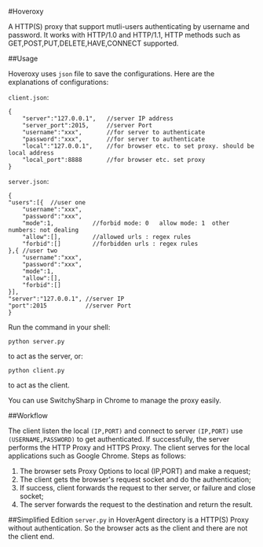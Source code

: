 #Hoveroxy

A HTTP(S) proxy that support mutli-users authenticating by username and password. It works with HTTP/1.0 and HTTP/1.1, HTTP methods such as GET,POST,PUT,DELETE,HAVE,CONNECT supported.

##Usage

Hoveroxy uses `json` file to save the configurations. Here are the explanations of configurations:

`client.json`:

	{
		"server":"127.0.0.1",	//server IP address
		"server_port":2015,		//server Port
		"username":"xxx",		//for server to authenticate
		"password":"xxx",		//for server to authenticate
		"local":"127.0.0.1",	//for browser etc. to set proxy. should be local address
		"local_port":8888		//for browser etc. set proxy
	}

`server.json`:

	{
	"users":[{	//user one
		"username":"xxx",
		"password":"xxx",
		"mode":1,			//forbid mode: 0   allow mode: 1  other numbers: not dealing
		"allow":[],			//allowed urls : regex rules
		"forbid":[]		 	//forbidden urls : regex rules
	},{ //user two
		"username":"xxx",
		"password":"xxx",
		"mode":1,
		"allow":[],
		"forbid":[]
	}],
	"server":"127.0.0.1", //server IP
	"port":2015			  //server Port
	}

Run the command in your shell:
	
	python server.py

to act as the server, or:
	
	python client.py

to act as the client.

You can use SwitchySharp in Chrome to manage the proxy easily.

##Workflow

The client listen the local `(IP,PORT)` and connect to server `(IP,PORT)` use `(USERNAME,PASSWORD)` to get authenticated. If successfully, the server performs the HTTP Proxy and HTTPS Proxy. The client serves for the local applications such as Google Chrome. Steps as follows:

1. The browser sets Proxy Options to local (IP,PORT) and make a request;
2. The client gets the browser's request socket and do the authentication;
3. If success, client forwards the request to ther server, or failure and close socket;
4. The server forwards the request to the destination and return the result.

##Simplified Edition
`server.py` in HoverAgent directory is a HTTP(S) Proxy without authentication. So the browser acts as the client and there are not the client end.
